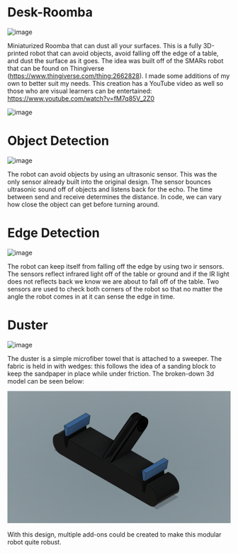# Desk-Roomba
![image](https://github.com/jareddilley/Desk-Roomba/blob/main/Media/desk-roomba-main-demo-3.gif)

Miniaturized Roomba that can dust all your surfaces. This is a fully 3D-printed robot that can avoid objects, avoid falling off the edge of a table, and dust the surface as it goes. The idea was built off of the SMARs robot that can be found on Thingiverse (https://www.thingiverse.com/thing:2662828). I made some additions of my own to better suit my needs. This creation has a YouTube video as well so those who are visual learners can be entertained: https://www.youtube.com/watch?v=fM7q85V_2Z0

![image](https://github.com/jareddilley/Desk-Roomba/blob/main/Media/portrait-photo.png)

# Object Detection
![image](https://github.com/jareddilley/Desk-Roomba/blob/main/Media/ultrasonic-sensor-demo.gif)

The robot can avoid objects by using an ultrasonic sensor. This was the only sensor already built into the original design. The sensor bounces ultrasonic sound off of objects and listens back for the echo. The time between send and receive determines the distance. In code, we can vary how close the object can get before turning around. 

# Edge Detection
![image](https://github.com/jareddilley/Desk-Roomba/blob/main/Media/ir-sensor-demo.gif)

The robot can keep itself from falling off the edge by using two ir sensors. The sensors reflect infrared light off of the table or ground and if the IR light does not reflects back we know we are about to fall off of the table. Two sensors are used to check both corners of the robot so that no matter the angle the robot comes in at it can sense the edge in time.

# Duster
![image](https://github.com/jareddilley/Desk-Roomba/blob/main/Media/dusting-demo.png)

The duster is a simple microfiber towel that is attached to a sweeper. The fabric is held in with wedges: this follows the idea of a sanding block to keep the sandpaper in place while under friction. The broken-down 3d model can be seen below:

![image](https://github.com/jareddilley/Desk-Roomba/blob/main/Media/duster-3d-model.PNG)

With this design, multiple add-ons could be created to make this modular robot quite robust.
